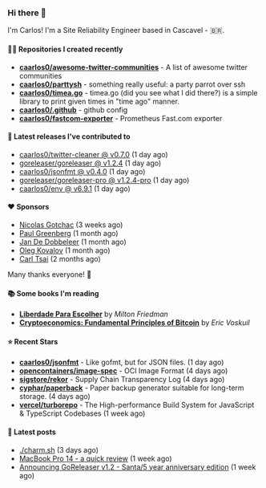 ### Hi there 👋

I'm Carlos! I'm a Site Reliability Engineer based in Cascavel - 🇧🇷.

#### 👨‍💻 Repositories I created recently
- **[caarlos0/awesome-twitter-communities](https://github.com/caarlos0/awesome-twitter-communities)** - A list of awesome twitter communities
- **[caarlos0/parttysh](https://github.com/caarlos0/parttysh)** - something really useful: a party parrot over ssh
- **[caarlos0/timea.go](https://github.com/caarlos0/timea.go)** - timea.go (did you see what I did there?) is a simple library to print given times in &#34;time ago&#34; manner.
- **[caarlos0/.github](https://github.com/caarlos0/.github)** - github config
- **[caarlos0/fastcom-exporter](https://github.com/caarlos0/fastcom-exporter)** - Prometheus Fast.com exporter

#### 🚀 Latest releases I've contributed to


- [caarlos0/twitter-cleaner @ v0.7.0](https://github.com/caarlos0/twitter-cleaner/releases/tag/v0.7.0) (1 day ago)
- [goreleaser/goreleaser @ v1.2.4](https://github.com/goreleaser/goreleaser/releases/tag/v1.2.4) (1 day ago)
- [caarlos0/jsonfmt @ v0.4.0](https://github.com/caarlos0/jsonfmt/releases/tag/v0.4.0) (1 day ago)
- [goreleaser/goreleaser-pro @ v1.2.4-pro](https://github.com/goreleaser/goreleaser-pro/releases/tag/v1.2.4-pro) (1 day ago)
- [caarlos0/env @ v6.9.1](https://github.com/caarlos0/env/releases/tag/v6.9.1) (1 day ago)

#### ❤️ Sponsors
- [Nicolas Gotchac](https://github.com/ngotchac) (3 weeks ago)
- [Paul Greenberg](https://github.com/greenpau) (1 month ago)
- [Jan De Dobbeleer](https://github.com/JanDeDobbeleer) (1 month ago)
- [Oleg Kovalov](https://github.com/cristaloleg) (1 month ago)
- [Carl Tsai](https://github.com/moonape1226) (2 months ago)

Many thanks everyone! 🙏

#### 📚 Some books I'm reading
- **[Liberdade Para Escolher](https://www.goodreads.com/book/show/17238591-liberdade-para-escolher)** by _Milton Friedman_
- **[Cryptoeconomics: Fundamental Principles of Bitcoin](https://www.goodreads.com/book/show/56919322-cryptoeconomics)** by _Eric Voskuil_

#### ⭐ Recent Stars


- **[caarlos0/jsonfmt](https://github.com/caarlos0/jsonfmt)** -  Like gofmt, but for JSON files. (1 day ago)
- **[opencontainers/image-spec](https://github.com/opencontainers/image-spec)** - OCI Image Format (4 days ago)
- **[sigstore/rekor](https://github.com/sigstore/rekor)** - Supply Chain Transparency Log (4 days ago)
- **[cyphar/paperback](https://github.com/cyphar/paperback)** - Paper backup generator suitable for long-term storage. (4 days ago)
- **[vercel/turborepo](https://github.com/vercel/turborepo)** - The High-performance Build System for JavaScript &amp; TypeScript Codebases (1 week ago)

#### 📄 Latest posts
- [./charm.sh](https://carlosbecker.com/posts/charm/) (3 days ago)
- [MacBook Pro 14 - a quick review](https://carlosbecker.com/posts/macbook-pro-14/) (1 week ago)
- [Announcing GoReleaser v1.2 - Santa/5 year anniversary edition](https://carlosbecker.com/posts/goreleaser-v1.2/) (1 week ago)
